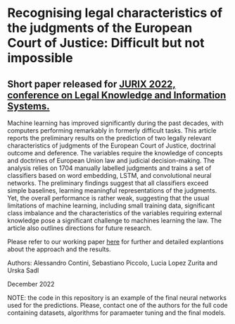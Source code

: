 # Recognising legal characteristics of the judgments of the European Court of Justice: Difficult but not impossible
## Short paper released for [JURIX 2022, conference on Legal Knowledge and Information Systems.](https://jurix2022.rechtsinformatik.saarland/accepted-papers/#:~:text=Recognising%20legal%20characteristics%20of%20the%20judgments%20of%20the%20European%20Court%20of%20Justice%3A%20Difficult%20but%20not%20impossible%0AAlessandro%20Contini%2C%20Sebastiano%20Piccolo%2C%20Lucia%20Lopez%20Zurita%20and%20Urska%20Sadl)




Machine learning has improved significantly during the past decades, with computers performing remarkably in formerly difficult tasks. This article reports the preliminary results on the prediction of two legally relevant characteristics of judgments of the European Court of Justice, doctrinal outcome and deference. The variables require the knowledge of concepts and doctrines of European Union law and judicial decision-making. The analysis relies on 1704 manually labelled judgments and trains a set of classifiers based on word embedding, LSTM, and convolutional neural networks. The preliminary findings suggest that all classifiers exceed simple baselines, learning meaningful representations of the judgments. Yet, the overall performance is rather weak, suggesting that the usual limitations of machine learning, including small training data, significant class imbalance and the characteristics of the variables requiring external knowledge pose a significant challenge to machines learning the law.
The article also outlines directions for future research.

Please refer to our working paper [here](https://github.com/Contedigital/Classification-of-legal-labels-JURIX-2022/blob/main/Classification_of_legal_labels_Working_Paper-3.pdf) for further and detailed explantions about the approach and the results.

Authors: Alessandro Contini, Sebastiano Piccolo, Lucia Lopez Zurita and Urska Sadl

December 2022


NOTE: the code in this repository is an example of the final neural networks used for the predictions. 
Please, contact one of the authors for the full code containing datasets, algorithms for paramaeter tuning and the final models.
